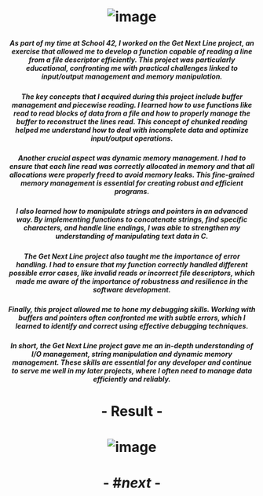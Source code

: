 # <p align="center"> ![image](https://github.com/ChrstphrChevalier/42Cursus/assets/146819291/a644c62a-f146-45e0-85db-caa3ebb9160e) </p>

##### <p align="center"> *As part of my time at School 42, I worked on the Get Next Line project, an exercise that allowed me to develop a function capable of reading a line from a file descriptor efficiently. This project was particularly educational, confronting me with practical challenges linked to input/output management and memory manipulation.* </p>

##### <p align="center"> *The key concepts that I acquired during this project include buffer management and piecewise reading. I learned how to use functions like read to read blocks of data from a file and how to properly manage the buffer to reconstruct the lines read. This concept of chunked reading helped me understand how to deal with incomplete data and optimize input/output operations.* </p>

##### <p align="center"> *Another crucial aspect was dynamic memory management. I had to ensure that each line read was correctly allocated in memory and that all allocations were properly freed to avoid memory leaks. This fine-grained memory management is essential for creating robust and efficient programs.* </p>

##### <p align="center"> *I also learned how to manipulate strings and pointers in an advanced way. By implementing functions to concatenate strings, find specific characters, and handle line endings, I was able to strengthen my understanding of manipulating text data in C.* </p>

##### <p align="center"> *The Get Next Line project also taught me the importance of error handling. I had to ensure that my function correctly handled different possible error cases, like invalid reads or incorrect file descriptors, which made me aware of the importance of robustness and resilience in the software development.* </p>

##### <p align="center"> *Finally, this project allowed me to hone my debugging skills. Working with buffers and pointers often confronted me with subtle errors, which I learned to identify and correct using effective debugging techniques.* </p>

##### <p align="center"> *In short, the Get Next Line project gave me an in-depth understanding of I/O management, string manipulation and dynamic memory management. These skills are essential for any developer and continue to serve me well in my later projects, where I often need to manage data efficiently and reliably.* </p>

# <p align="center">     </p>

# <p align="center"> - Result - </p>

# <p align="center"> ![image](https://github.com/ChrstphrChevalier/42Cursus/assets/146819291/e063300e-8842-4242-a9a7-baf1179e2b85)
 </p>

# <p align="center"> - #*next* - </p>
